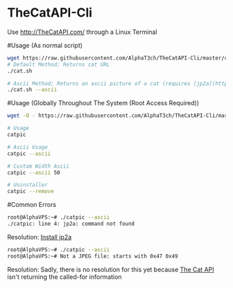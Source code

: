 # TheCatAPI-Cli
Use http://TheCatAPI.com/ through a Linux Terminal

#Usage (As normal script)
```bash
wget https://raw.githubusercontent.com/AlphaT3ch/TheCatAPI-Cli/master/cat.sh
# Default Method; Returns cat URL
./cat.sh

# Ascii Method; Returns an ascii picture of a cat (requires [jp2a](https://github.com/AlphaT3ch/TheCatAPI-Cli/blob/master/jp2a.md))
./cat.sh --ascii
```

#Usage (Globally Throughout The System (Root Access Required))
```bash
wget -O - https://raw.githubusercontent.com/AlphaT3ch/TheCatAPI-Cli/master/global.sh | bash

# Usage
catpic

# Ascii Usage
catpic --ascii

# Custom Width Ascii
catpic --ascii 50

# Uninstaller
catpic --remove
```

#Common Errors
```bash
root@AlphaVPS:~# ./catpic --ascii
./catpic: line 4: jp2a: command not found
```
Resolution: [Install jp2a](https://github.com/AlphaT3ch/TheCatAPI-Cli/blob/master/jp2a.md)

```bash
root@AlphaVPS:~# ./catpic --ascii
root@AlphaVPS:~# Not a JPEG file: starts with 0x47 0x49
```
Resolution: Sadly, there is no resolution for this yet because [The Cat API](http://thecatapi.com/) isn't returning the called-for information
